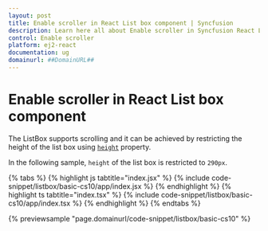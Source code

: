 ```yaml
---
layout: post
title: Enable scroller in React List box component | Syncfusion
description: Learn here all about Enable scroller in Syncfusion React List box component of Syncfusion Essential JS 2 and more.
control: Enable scroller 
platform: ej2-react
documentation: ug
domainurl: ##DomainURL##
---
```


# Enable scroller in React List box component

The ListBox supports scrolling and it can be achieved by restricting the height of the list box using [`height`](https://ej2.syncfusion.com/react/documentation/api/list-box/#height) property.

In the following sample, `height` of the list box is restricted to `290px`.

{% tabs %}
{% highlight js tabtitle="index.jsx" %}
{% include code-snippet/listbox/basic-cs10/app/index.jsx %}
{% endhighlight %}
{% highlight ts tabtitle="index.tsx" %}
{% include code-snippet/listbox/basic-cs10/app/index.tsx %}
{% endhighlight %}
{% endtabs %}

 {% previewsample "page.domainurl/code-snippet/listbox/basic-cs10" %}